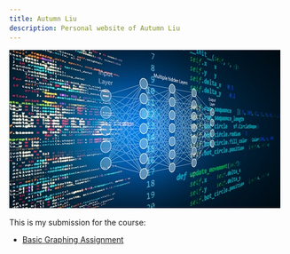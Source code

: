 ```yaml
---
title: Autumn Liu
description: Personal website of Autumn Liu
---
```


![HomePagePicture](/pics/datasciencepic.jpg)

This is my submission for the course:
- [Basic Graphing Assignment](/GraphAssignment/index.md)
